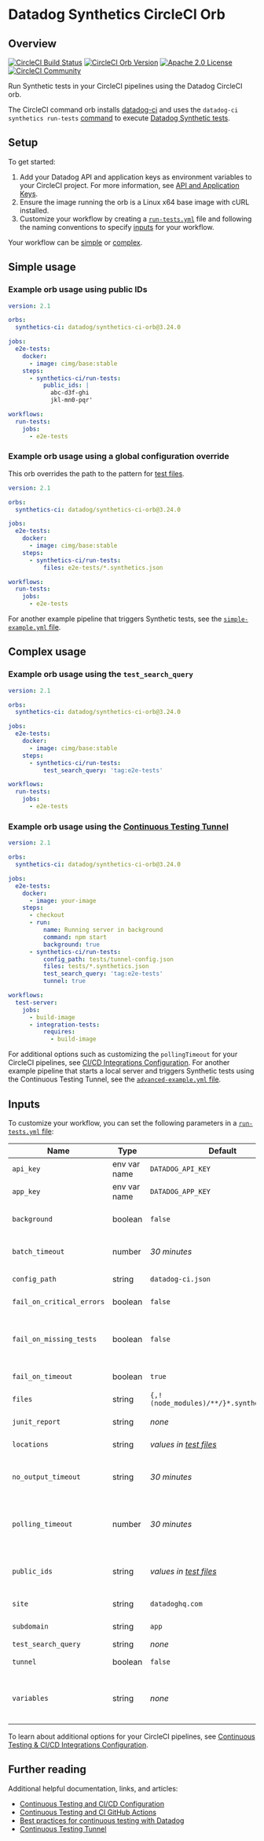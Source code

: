 # Datadog Synthetics CircleCI Orb

## Overview

[![CircleCI Build Status](https://circleci.com/gh/DataDog/synthetics-test-automation-circleci-orb.svg?style=shield 'CircleCI Build Status')](https://circleci.com/gh/DataDog/synthetics-test-automation-circleci-orb) [![CircleCI Orb Version](https://badges.circleci.com/orbs/datadog/synthetics-ci-orb.svg)](https://circleci.com/orbs/registry/orb/datadog/synthetics-ci-orb) [![Apache 2.0 License](https://shields.io/badge/license-Apache--2.0-lightgray)](https://raw.githubusercontent.com/DataDog/synthetics-ci-orb/main/LICENSE) [![CircleCI Community](https://img.shields.io/badge/community-CircleCI%20Discuss-343434.svg)](https://discuss.circleci.com/c/ecosystem/orbs)

Run Synthetic tests in your CircleCI pipelines using the Datadog CircleCI orb.

The CircleCI command orb installs [datadog-ci][1] and uses the `datadog-ci synthetics run-tests` [command][2] to execute [Datadog Synthetic tests][3].

## Setup

To get started:

1. Add your Datadog API and application keys as environment variables to your CircleCI project. For more information, see [API and Application Keys][2].
2. Ensure the image running the orb is a Linux x64 base image with cURL installed.
3. Customize your workflow by creating a [`run-tests.yml`][14] file and following the naming conventions to specify [inputs](#inputs) for your workflow.

Your workflow can be [simple](#simple-usage) or [complex](#complex-usage).

## Simple usage

### Example orb usage using public IDs

```yml
version: 2.1

orbs:
  synthetics-ci: datadog/synthetics-ci-orb@3.24.0

jobs:
  e2e-tests:
    docker:
      - image: cimg/base:stable
    steps:
      - synthetics-ci/run-tests:
          public_ids: |
            abc-d3f-ghi
            jkl-mn0-pqr'

workflows:
  run-tests:
    jobs:
      - e2e-tests
```

### Example orb usage using a global configuration override

This orb overrides the path to the pattern for [test files][18].

```yml
version: 2.1

orbs:
  synthetics-ci: datadog/synthetics-ci-orb@3.24.0

jobs:
  e2e-tests:
    docker:
      - image: cimg/base:stable
    steps:
      - synthetics-ci/run-tests:
          files: e2e-tests/*.synthetics.json

workflows:
  run-tests:
    jobs:
      - e2e-tests
```

For another example pipeline that triggers Synthetic tests, see the [`simple-example.yml` file][15].

## Complex usage

### Example orb usage using the `test_search_query`

```yml
version: 2.1

orbs:
  synthetics-ci: datadog/synthetics-ci-orb@3.24.0

jobs:
  e2e-tests:
    docker:
      - image: cimg/base:stable
    steps:
      - synthetics-ci/run-tests:
          test_search_query: 'tag:e2e-tests'

workflows:
  run-tests:
    jobs:
      - e2e-tests
```

### Example orb usage using the [Continuous Testing Tunnel][10]

```yml
version: 2.1

orbs:
  synthetics-ci: datadog/synthetics-ci-orb@3.24.0

jobs:
  e2e-tests:
    docker:
      - image: your-image
    steps:
      - checkout
      - run:
          name: Running server in background
          command: npm start
          background: true
      - synthetics-ci/run-tests:
          config_path: tests/tunnel-config.json
          files: tests/*.synthetics.json
          test_search_query: 'tag:e2e-tests'
          tunnel: true

workflows:
  test-server:
    jobs:
      - build-image
      - integration-tests:
          requires:
            - build-image
```

For additional options such as customizing the `pollingTimeout` for your CircleCI pipelines, see [CI/CD Integrations Configuration][18]. For another example pipeline that starts a local server and triggers Synthetic tests using the Continuous Testing Tunnel, see the [`advanced-example.yml` file][16].

## Inputs

To customize your workflow, you can set the following parameters in a [`run-tests.yml` file][14]:

| Name                      | Type         | Default                                   | Description                                                                                                                                                                                                             |
| ------------------------- | ------------ | ----------------------------------------- | ----------------------------------------------------------------------------------------------------------------------------------------------------------------------------------------------------------------------- |
| `api_key`                 | env var name | `DATADOG_API_KEY`                         | The name of the environment variable containing the API key.                                                                                                                                                            |
| `app_key`                 | env var name | `DATADOG_APP_KEY`                         | The name of the environment variable containing the APP key.                                                                                                                                                            |
| `background`              | boolean      | `false`                                   | Whether or not this step should run in the background. [See official CircleCI documentation](https://circleci.com/docs/configuration-reference/#run).                                                                   |
| `batch_timeout`           | number       | _30 minutes_                              | The duration (in milliseconds) after which the batch fails as timed out. The default is 30 minutes.                                                                                                                     |
| `config_path`             | string       | `datadog-ci.json`                         | The global JSON configuration used when launching tests.                                                                                                                                                                |
| `fail_on_critical_errors` | boolean      | `false`                                   | Fail if tests were not triggered or results could not be fetched.                                                                                                                                                       |
| `fail_on_missing_tests`   | boolean      | `false`                                   | Fail if at least one specified test with a public ID (using `public_ids` or listed in a [test file][18]) is missing in a run (for example, if it has been deleted programmatically or on the Datadog site).             |
| `fail_on_timeout`         | boolean      | `true`                                    | Force the CI to fail (or pass) if one of the results exceeds its test timeout.                                                                                                                                          |
| `files`                   | string       | `{,!(node_modules)/**/}*.synthetics.json` | A list of glob patterns to detect Synthetic tests config files, separated by new lines.                                                                                                                                 |
| `junit_report`            | string       | _none_                                    | The filename for a JUnit report if you want to generate one.                                                                                                                                                            |
| `locations`               | string       | _values in [test files][18]_              | String of locations separated by semicolons to override the locations where your tests run.                                                                                                                             |
| `no_output_timeout`       | string       | _30 minutes_                              | Elapsed time the command can run without output. The string is a decimal with unit suffix, such as “20m”, “1.25h”, “5s”. [See official CircleCI documentation](https://circleci.com/docs/configuration-reference/#run). |
| `polling_timeout`         | number       | _30 minutes_                              | **DEPRECATED** in favor of batch_timeout. The duration (in milliseconds) after which the action stops polling for test results. At the CI level, test results completed after this duration are considered failed.      |
| `public_ids`              | string       | _values in [test files][18]_              | Public IDs of Synthetic tests to run, separated by new lines or commas. If no value is provided, tests are discovered in `*.synthetics.json` files.                                                                     |
| `site`                    | string       | `datadoghq.com`                           | The [Datadog site][17] to send data to. If the `DD_SITE` environment variable is set, it takes preference.                                                                                                              |
| `subdomain`               | string       | `app`                                     | The name of the custom subdomain set to access your Datadog application.                                                                                                                                                |
| `test_search_query`       | string       | _none_                                    | Trigger tests corresponding to a search query.                                                                                                                                                                          |
| `tunnel`                  | boolean      | `false`                                   | Use the Continuous Testing Tunnel to trigger tests.                                                                                                                                                                     |
| `variables`               | string       | _none_                                    | Key-value pairs for injecting variables into tests, separated by newlines or commas. For example: `START_URL=https://example.org,MY_VARIABLE=My title`.                                                                 |

To learn about additional options for your CircleCI pipelines, see [Continuous Testing & CI/CD Integrations Configuration][12].

## Further reading

Additional helpful documentation, links, and articles:

- [Continuous Testing and CI/CD Configuration][6]
- [Continuous Testing and CI GitHub Actions][11]
- [Best practices for continuous testing with Datadog][13]
- [Continuous Testing Tunnel][10]

[1]: https://github.com/DataDog/datadog-ci/
[2]: https://github.com/DataDog/datadog-ci/tree/master/src/commands/synthetics
[3]: https://docs.datadoghq.com/continuous_testing/cicd_integrations
[4]: https://bats-core.readthedocs.io/en/stable/installation.html
[5]: https://circleci.com/orbs/registry/orb/datadog/synthetics-ci-orb
[6]: https://circleci.com/docs/2.0/orb-intro/#section=configuration
[7]: https://github.com/DataDog/synthetics-test-automation-circleci-orb/issues
[8]: https://github.com/DataDog/synthetics-test-automation-circleci-orb/pulls
[9]: https://discuss.circleci.com/c/orbs
[10]: https://docs.datadoghq.com/continuous_testing/testing_tunnel
[11]: https://docs.datadoghq.com/continuous_testing/cicd_integrations/github_actions
[12]: https://docs.datadoghq.com/continuous_testing/cicd_integrations/configuration?tab=npm
[13]: https://www.datadoghq.com/blog/best-practices-datadog-continuous-testing/
[14]: https://github.com/DataDog/synthetics-test-automation-circleci-orb/blob/main/src/commands/run-tests.yml
[15]: https://github.com/DataDog/synthetics-test-automation-circleci-orb/blob/main/src/examples/simple-example.yml
[16]: https://github.com/DataDog/synthetics-test-automation-circleci-orb/blob/main/src/examples/advanced-example.yml
[17]: https://docs.datadoghq.com/getting_started/site/
[18]: https://docs.datadoghq.com/continuous_testing/cicd_integrations/configuration/?tab=npm#test-files
